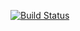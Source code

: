 <p>
	<a href="https://github.com/paglliac/php-dependency-analysis/actions"><img src="https://github.com/paglliac/php-dependency-analysis/actions/workflows/php.yml/badge.svg" alt="Build Status"></a>
</p>